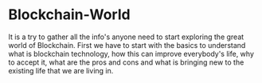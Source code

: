 # Blockchain-World
It is a try to gather all the info's anyone need to start exploring the great world of Blockchain.
First we have to start with the basics to understand what is blockchain technology, how this can improve everybody's life, why to accept it, what are the pros and cons and what is bringing new to the existing life that we are living in.
